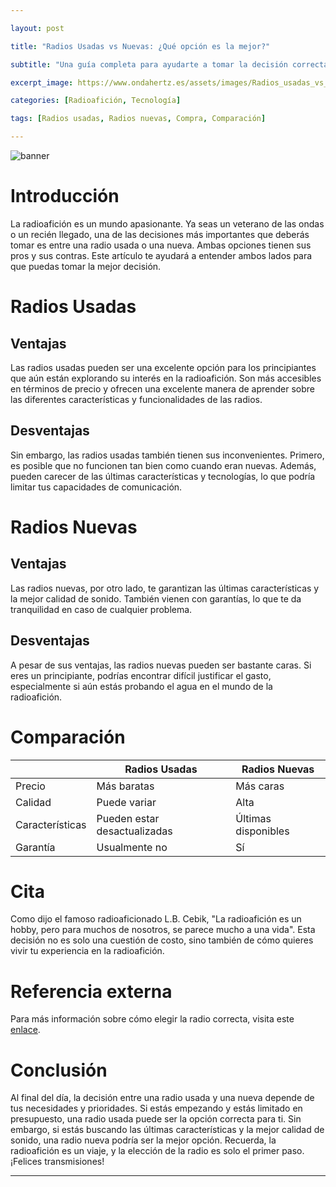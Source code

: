 ```yaml
---

layout: post

title: "Radios Usadas vs Nuevas: ¿Qué opción es la mejor?"

subtitle: "Una guía completa para ayudarte a tomar la decisión correcta al comprar una radio."

excerpt_image: https://www.ondahertz.es/assets/images/Radios_usadas_vs_nuevas.png

categories: [Radioafición, Tecnología]

tags: [Radios usadas, Radios nuevas, Compra, Comparación]

---
```


![banner](https://www.ondahertz.es/assets/images/Radios_usadas_vs_nuevas.png "Comparativa entre radios usadas y nuevas, destacando pros y contras para radioaficionados y entusiastas de la tecnología.")

# Introducción

La radioafición es un mundo apasionante. Ya seas un veterano de las ondas o un recién llegado, una de las decisiones más importantes que deberás tomar es entre una radio usada o una nueva. Ambas opciones tienen sus pros y sus contras. Este artículo te ayudará a entender ambos lados para que puedas tomar la mejor decisión.

# Radios Usadas

## Ventajas

Las radios usadas pueden ser una excelente opción para los principiantes que aún están explorando su interés en la radioafición. Son más accesibles en términos de precio y ofrecen una excelente manera de aprender sobre las diferentes características y funcionalidades de las radios.

## Desventajas

Sin embargo, las radios usadas también tienen sus inconvenientes. Primero, es posible que no funcionen tan bien como cuando eran nuevas. Además, pueden carecer de las últimas características y tecnologías, lo que podría limitar tus capacidades de comunicación.

# Radios Nuevas

## Ventajas

Las radios nuevas, por otro lado, te garantizan las últimas características y la mejor calidad de sonido. También vienen con garantías, lo que te da tranquilidad en caso de cualquier problema.

## Desventajas

A pesar de sus ventajas, las radios nuevas pueden ser bastante caras. Si eres un principiante, podrías encontrar difícil justificar el gasto, especialmente si aún estás probando el agua en el mundo de la radioafición.

# Comparación

|  | Radios Usadas | Radios Nuevas |
|---|---|---|
| Precio | Más baratas | Más caras |
| Calidad | Puede variar | Alta |
| Características | Pueden estar desactualizadas | Últimas disponibles |
| Garantía | Usualmente no | Sí |

# Cita

Como dijo el famoso radioaficionado L.B. Cebik, "La radioafición es un hobby, pero para muchos de nosotros, se parece mucho a una vida". Esta decisión no es solo una cuestión de costo, sino también de cómo quieres vivir tu experiencia en la radioafición.

# Referencia externa

Para más información sobre cómo elegir la radio correcta, visita este [enlace](https://www.arrl.org/shop/Choosing-a-Ham-Radio/).

# Conclusión

Al final del día, la decisión entre una radio usada y una nueva depende de tus necesidades y prioridades. Si estás empezando y estás limitado en presupuesto, una radio usada puede ser la opción correcta para ti. Sin embargo, si estás buscando las últimas características y la mejor calidad de sonido, una radio nueva podría ser la mejor opción. Recuerda, la radioafición es un viaje, y la elección de la radio es solo el primer paso. ¡Felices transmisiones!

---